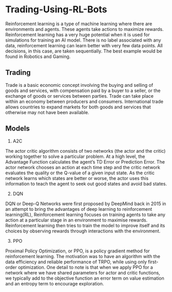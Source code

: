 # Trading-Using-RL-Bots

Reinforcement learning is a type of machine learning where there are environments and agents. These agents take actions to maximize rewards. Reinforcement learning has a very huge potential when it is used for simulations for training an AI model. There is no label associated with any data, reinforcement learning can learn better with very few data points. All decisions, in this case, are taken sequentially. The best example would be found in Robotics and Gaming.

## Trading

Trade is a basic economic concept involving the buying and selling of goods and services, with compensation paid by a buyer to a seller, or the exchange of goods or services between parties. Trade can take place within an economy between producers and consumers. International trade allows countries to expand markets for both goods and services that otherwise may not have been available. 

## Models
1. A2C

The actor critic algorithm consists of two networks (the actor and the critic) working together to solve a particular problem. At a high level, the Advantage Function calculates the agent’s TD Error or Prediction Error. The actor network chooses an action at each time step and the critic network evaluates the quality or the Q-value of a given input state. As the critic network learns which states are better or worse, the actor uses this information to teach the agent to seek out good states and avoid bad states.

2. DQN

DQN or Deep-Q Networks were first proposed by DeepMind back in 2015 in an attempt to bring the advantages of deep learning to reinforcement learning(RL), Reinforcement learning focuses on training agents to take any action at a particular stage in an environment to maximise rewards. Reinforcement learning then tries to train the model to improve itself and its choices by observing rewards through interactions with the environment.

3. PPO

Proximal Policy Optimization, or PPO, is a policy gradient method for reinforcement learning. The motivation was to have an algorithm with the data efficiency and reliable performance of TRPO, while using only first-order optimization. One detail to note is that when we apply PPO for a network where we have shared parameters for actor and critic functions, we typically add to the objective function an error term on value estimation and an entropy term to encourage exploration.
